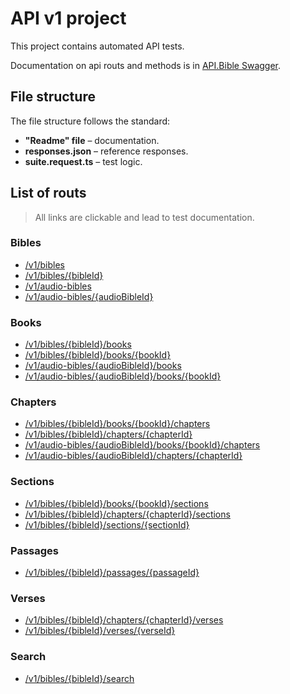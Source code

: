 # API v1 project

This project contains automated API tests.

Documentation on api routs and methods is in [API.Bible Swagger](https://scripture.api.bible/livedocs).

## File structure

The file structure follows the standard:

- **"Readme" file** – documentation.
- **responses.json** – reference responses.
- **suite.request.ts** – test logic.

## List of routs

> All links are clickable and lead to test documentation.

### Bibles

- [/v1/bibles](bibles/README.md)
- [/v1/bibles/{bibleId}](bible/README.md)
- [/v1/audio-bibles](audioBibles/README.md)
- [/v1/audio-bibles/{audioBibleId}](audioBible/README.md)

### Books

- [/v1/bibles/{bibleId}/books](bibleBooks/README.md)
- [/v1/bibles/{bibleId}/books/{bookId}](bibleBook/README.md)
- [/v1/audio-bibles/{audioBibleId}/books](audioBibleBooks/README.md)
- [​/v1​/audio-bibles​/{audioBibleId}​/books​/{bookId}](audioBibleBook/README.md)

### Chapters

- [/v1/bibles/{bibleId}/books/{bookId}/chapters](bibleBookChapters/README.md)
- [​/v1​/bibles​/{bibleId}​/chapters​/{chapterId}](bibleChapter/README.md)
- [/v1/audio-bibles/{audioBibleId}/books/{bookId}/chapters](audioBibleBookChapters/README.md)
- [/v1/audio-bibles/{audioBibleId}/chapters/{chapterId}](audioBibleChapter/README.md)

### Sections

- [​/v1​/bibles​/{bibleId}​/books​/{bookId}​/sections](bibleBookSections/README.md)
- [/v1/bibles/{bibleId}/chapters/{chapterId}/sections](bibleChapterSections/README.md)
- [/v1/bibles/{bibleId}/sections/{sectionId}](bibleSection/README.md)

### Passages

- [/v1/bibles/{bibleId}/passages/{passageId}](biblePassage/README.md)

### Verses

- [/v1/bibles/{bibleId}/chapters/{chapterId}/verses](bibleChapterVerses/README.md)
- [/v1/bibles/{bibleId}/verses/{verseId}](bibleVerse/README.md)

### Search

- [/v1/bibles/{bibleId}/search](bibleSearch/README.md)
